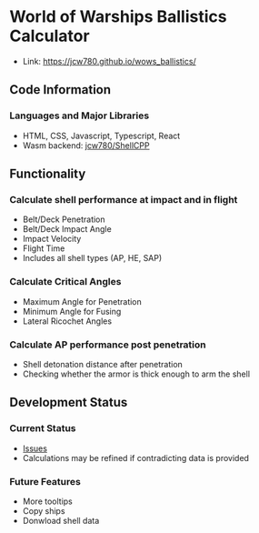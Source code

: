 # World of Warships Ballistics Calculator
- Link: https://jcw780.github.io/wows_ballistics/
## Code Information
### Languages and Major Libraries
- HTML, CSS, Javascript, Typescript, React
- Wasm backend: [jcw780/ShellCPP](https://github.com/jcw780/ShellCPP)
## Functionality
### Calculate shell performance at impact and in flight
- Belt/Deck Penetration </br> 
- Belt/Deck Impact Angle </br>  
- Impact Velocity </br> 
- Flight Time </br> 
- Includes all shell types (AP, HE, SAP) <br>
### Calculate Critical Angles
- Maximum Angle for Penetration </br> 
- Minimum Angle for Fusing </br>  
- Lateral Ricochet Angles </br> 
### Calculate AP performance post penetration
- Shell detonation distance after penetration 
- Checking whether the armor is thick enough to arm the shell
## Development Status
### Current Status
- [Issues](https://github.com/jcw780/wows_ballistics/issues)
- Calculations may be refined if contradicting data is provided
### Future Features
- More tooltips
- Copy ships
- Donwload shell data

